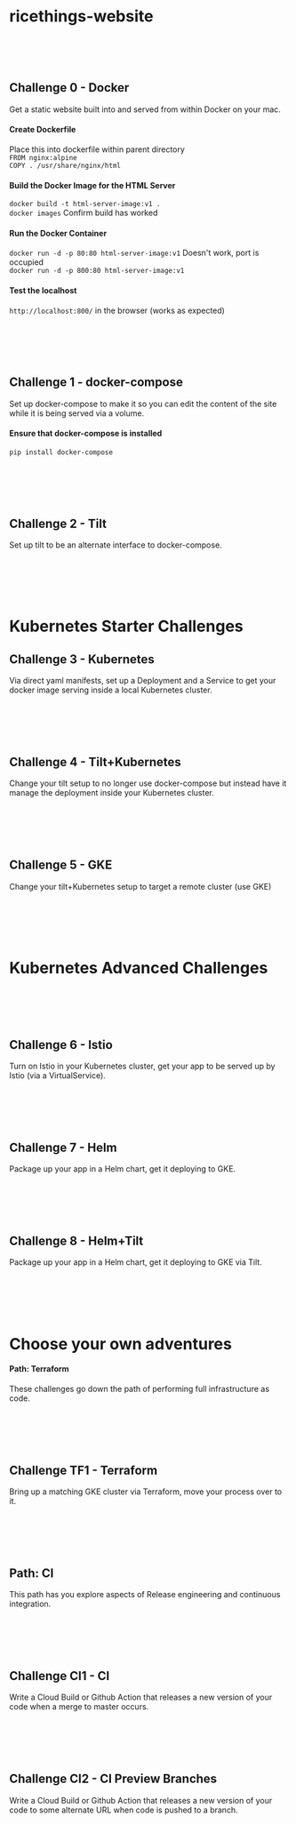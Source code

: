# ricethings-website
<br><br><br>

## Challenge 0 - Docker
Get a static website built into and served from within Docker on your mac.

#### Create Dockerfile

Place this into dockerfile within parent directory<br>
`FROM nginx:alpine` <br>
`COPY . /usr/share/nginx/html`


#### Build the Docker Image for the HTML Server

`docker build -t html-server-image:v1 .`<br>
`docker images` <t> Confirm build has worked

#### Run the Docker Container

`docker run -d -p 80:80 html-server-image:v1` Doesn't work, port is occupied<br>
`docker run -d -p 800:80 html-server-image:v1`


#### Test the localhost

`http://localhost:800/` in the browser (works as expected)

<br><br>
---
## Challenge 1 - docker-compose
Set up docker-compose to make it so you can edit the content of the site while it is being served
via a volume.

#### Ensure that docker-compose is installed

`pip install docker-compose`


<br><br>
---
## Challenge 2 - Tilt
Set up tilt to be an alternate interface to docker-compose.

<br><br><br><br>
# Kubernetes Starter Challenges

## Challenge 3 - Kubernetes

Via direct yaml manifests, set up a Deployment and a Service to get your docker image serving inside
a local Kubernetes cluster.

<br><br>
---
## Challenge 4 - Tilt+Kubernetes

Change your tilt setup to no longer use docker-compose but instead have it manage the deployment
inside your Kubernetes cluster.

<br><br>
---
## Challenge 5 - GKE
Change your tilt+Kubernetes setup to target a remote cluster (use GKE)


<br><br><br><br>
# Kubernetes Advanced Challenges
<br><br>
---
## Challenge 6 - Istio
Turn on Istio in your Kubernetes cluster, get your app to be served up by Istio (via a VirtualService).

<br><br>
---
## Challenge 7 - Helm
Package up your app in a Helm chart, get it deploying to GKE.

<br><br>
---
## Challenge 8 - Helm+Tilt
Package up your app in a Helm chart, get it deploying to GKE via Tilt.


<br><br><br><br>
# Choose your own adventures

#### Path: Terraform
These challenges go down the path of performing full infrastructure as code.

<br><br>
---
## Challenge TF1 - Terraform
Bring up a matching GKE cluster via Terraform, move your process over to it.

<br><br>
---
## Path: CI
This path has you explore aspects of Release engineering and continuous integration.

<br><br>
---
## Challenge CI1 - CI
Write a Cloud Build or Github Action that releases a new version of your code when a merge to master occurs.

<br><br>
---
## Challenge CI2 - CI Preview Branches
Write a Cloud Build or Github Action that releases a new version of your code to some alternate URL when code is pushed to a branch.

